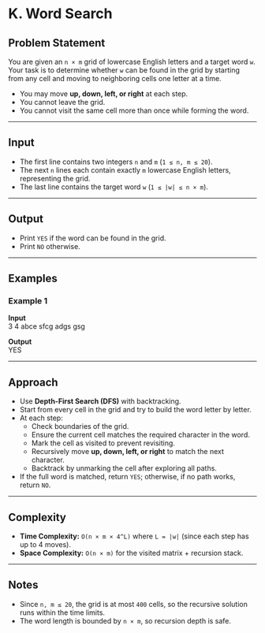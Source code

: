 # K. Word Search

## Problem Statement  
You are given an `n × m` grid of lowercase English letters and a target word `w`.  
Your task is to determine whether `w` can be found in the grid by starting from any cell and moving to neighboring cells one letter at a time.

- You may move **up, down, left, or right** at each step.  
- You cannot leave the grid.  
- You cannot visit the same cell more than once while forming the word.  

---

## Input  
- The first line contains two integers `n` and `m` (`1 ≤ n, m ≤ 20`).  
- The next `n` lines each contain exactly `m` lowercase English letters, representing the grid.  
- The last line contains the target word `w` (`1 ≤ |w| ≤ n × m`).  

---

## Output  
- Print `YES` if the word can be found in the grid.  
- Print `NO` otherwise.  

---

## Examples  

### Example 1  
**Input**  
3 4
abce
sfcg
adgs
gsg  
  
**Output**  
YES  
  
---

## Approach  
- Use **Depth-First Search (DFS)** with backtracking.  
- Start from every cell in the grid and try to build the word letter by letter.  
- At each step:
  - Check boundaries of the grid.  
  - Ensure the current cell matches the required character in the word.  
  - Mark the cell as visited to prevent revisiting.  
  - Recursively move **up, down, left, or right** to match the next character.  
  - Backtrack by unmarking the cell after exploring all paths.  
- If the full word is matched, return `YES`; otherwise, if no path works, return `NO`.  

---

## Complexity  
- **Time Complexity:** `O(n × m × 4^L)` where `L = |w|` (since each step has up to 4 moves).  
- **Space Complexity:** `O(n × m)` for the visited matrix + recursion stack.  

---

## Notes  
- Since `n, m ≤ 20`, the grid is at most `400` cells, so the recursive solution runs within the time limits.  
- The word length is bounded by `n × m`, so recursion depth is safe.  
